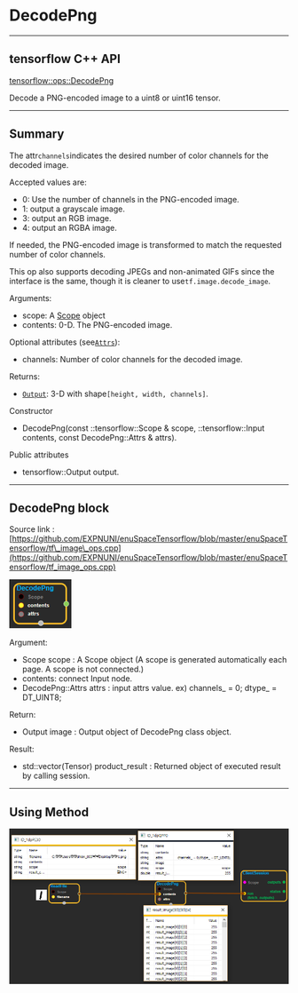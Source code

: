# DecodePng

---

## tensorflow C++ API

[tensorflow::ops::DecodePng](https://www.tensorflow.org/api_docs/cc/class/tensorflow/ops/decode-png)

Decode a PNG-encoded image to a uint8 or uint16 tensor.

---

## Summary

The attr`channels`indicates the desired number of color channels for the decoded image.

Accepted values are:

* 0: Use the number of channels in the PNG-encoded image.
* 1: output a grayscale image.
* 3: output an RGB image.
* 4: output an RGBA image.

If needed, the PNG-encoded image is transformed to match the requested number of color channels.

This op also supports decoding JPEGs and non-animated GIFs since the interface is the same, though it is cleaner to use`tf.image.decode_image`.

Arguments:

* scope: A [Scope](https://www.tensorflow.org/api_docs/cc/class/tensorflow/scope.html#classtensorflow_1_1_scope) object
* contents: 0-D. The PNG-encoded image.

Optional attributes \(see[`Attrs`](https://www.tensorflow.org/api_docs/cc/struct/tensorflow/ops/decode-png/attrs.html#structtensorflow_1_1ops_1_1_decode_png_1_1_attrs)\):

* channels: Number of color channels for the decoded image.

Returns:

* [`Output`](https://www.tensorflow.org/api_docs/cc/class/tensorflow/output.html#classtensorflow_1_1_output): 3-D with shape`[height, width, channels]`.

Constructor

* DecodePng\(const ::tensorflow::Scope & scope, ::tensorflow::Input contents, const DecodePng::Attrs & attrs\).

Public attributes

* tensorflow::Output output.

---

## DecodePng block

Source link : [https://github.com/EXPNUNI/enuSpaceTensorflow/blob/master/enuSpaceTensorflow/tf\_image\_ops.cpp](https://github.com/EXPNUNI/enuSpaceTensorflow/blob/master/enuSpaceTensorflow/tf_image_ops.cpp)

![](/assets/image_DecodePng_Symbol.png)

Argument:

* Scope scope : A Scope object \(A scope is generated automatically each page. A scope is not connected.\)
* contents: connect  Input node.
* DecodePng::Attrs attrs :  input attrs value. ex\) channels\_ = 0;   dtype\_ = DT\_UINT8;

Return:

* Output image : Output object of DecodePng class object.

Result:

* std::vector\(Tensor\) product\_result : Returned object of executed result by calling session.

---

## Using Method

![](/assets/image_DecodePng_Method.png)

